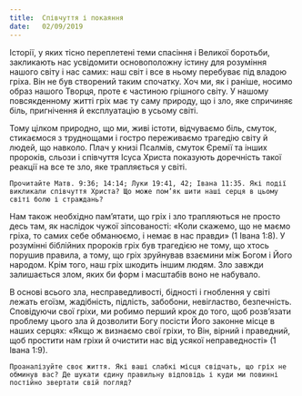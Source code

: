 ```yaml
---
title:  Співчуття і покаяння
date:   02/09/2019
---
```


Історії, у яких тісно переплетені теми спасіння і Великої боротьби, закликають нас усвідомити основоположну істину для розуміння нашого світу і нас самих: наш світ і все в ньому перебуває під владою гріха. Він не був створений таким спочатку. Хоч ми, як і раніше, носимо образ нашого Творця, проте є частиною грішного світу. У нашому повсякденному житті гріх має ту саму природу, що і зло, яке спричиняє біль, пригнічення й експлуатацію в усьому світі.

Тому цілком природно, що ми, живі істоти, відчуваємо біль, смуток, стикаємося з труднощами і гостро переживаємо трагедію світу й людей, що навколо. Плач у книзі Псалмів, смуток Єремії та інших пророків, сльози і співчуття Ісуса Христа показують доречність такої реакції на все те зло, яке трапляється у світі.

`Прочитайте Матв. 9:36; 14:14; Луки 19:41, 42; Івана 11:35. Які події викликали співчуття Христа? Що може пом’як­ шити наші серця в цьому світі болю і страждань?`

Нам також необхідно пам’ятати, що гріх і зло трапляються не просто десь там, як наслідок чужої зіпсованості: «Коли скажемо, що не маємо гріха, то самих себе обманюємо, і немає в нас правди» (1 Івана 1:8). У розумінні біблійних пророків гріх був трагедією не тому, що хтось порушив правила, а тому, що гріх зруйнував взаємини між Богом і Його народом. Крім того, наш гріх шкодить іншим людям. Зло завжди залишається злом, яких би форм і масштабів воно не набувало.

В основі всього зла, несправедливості, бідності і гноб­лення у світі лежать егоїзм, жадібність, підлість, забобони, невігластво, безпечність. Сповідуючи свої гріхи, ми робимо перший крок до того, щоб розв’язати проблему цього зла й дозволити Богу посісти Його законне місце в наших серцях: «Якщо ж визнаємо свої гріхи, то Він, вірний і праведний, щоб простити нам гріхи й очистити нас від усякої неправедності» (1 Івана 1:9).

`Проаналізуйте своє життя. Які ваші слабкі місця свідчать, що гріх не обминув вас? Де шукати єдину правильну відповідь і куди ми повинні постійно звертати свій погляд?`
